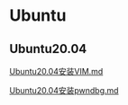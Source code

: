 # Ubuntu

## Ubuntu20.04

[Ubuntu20.04安装VIM.md](https://github.com/niu0217/Documents/blob/main/SoftwareInstall/Ubuntu/Ubuntu20.04安装VIM.md)

[Ubuntu20.04安装pwndbg.md](https://github.com/niu0217/Documents/blob/main/SoftwareInstall/Ubuntu/Ubuntu20.04安装pwndbg.md)

